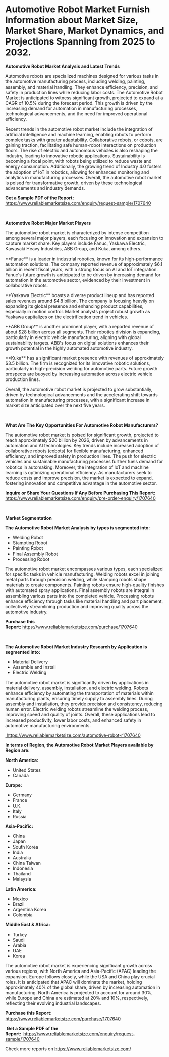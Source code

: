 <p><h1>Automotive Robot Market Furnish Information about Market Size, Market Share, Market Dynamics, and Projections Spanning from 2025 to 2032.</h1></p><p><strong>Automotive Robot Market Analysis and Latest Trends</strong></p>
<p><p>Automotive robots are specialized machines designed for various tasks in the automotive manufacturing process, including welding, painting, assembly, and material handling. They enhance efficiency, precision, and safety in production lines while reducing labor costs. The Automotive Robot Market is anticipated to witness significant growth, projected to expand at a CAGR of 10.5% during the forecast period. This growth is driven by the increasing demand for automation in manufacturing processes, technological advancements, and the need for improved operational efficiency.</p><p>Recent trends in the automotive robot market include the integration of artificial intelligence and machine learning, enabling robots to perform complex tasks with greater adaptability. Collaborative robots, or cobots, are gaining traction, facilitating safe human-robot interactions on production floors. The rise of electric and autonomous vehicles is also reshaping the industry, leading to innovative robotic applications. Sustainability is becoming a focal point, with robots being utilized to reduce waste and energy consumption. Additionally, the growing trend of Industry 4.0 fosters the adoption of IoT in robotics, allowing for enhanced monitoring and analytics in manufacturing processes. Overall, the automotive robot market is poised for transformative growth, driven by these technological advancements and industry demands.</p></p>
<p><strong>Get a Sample PDF of the Report:&nbsp;</strong> <a href="https://www.reliablemarketsize.com/enquiry/request-sample/1707640?utm_campaign=2946&utm_medium=2&utm_source=Github&utm_content=ia&utm_term=25032025&utm_id=automotive-robot">https://www.reliablemarketsize.com/enquiry/request-sample/1707640</a></p>
<p>&nbsp;</p>
<p><strong>Automotive Robot Major Market Players</strong></p>
<p><p>The automotive robot market is characterized by intense competition among several major players, each focusing on innovation and expansion to capture market share. Key players include Fanuc, Yaskawa Electric, Kawasaki Heavy Industries, ABB Group, and Kuka, among others.</p><p>**Fanuc** is a leader in industrial robotics, known for its high-performance automation solutions. The company reported revenue of approximately $6.1 billion in recent fiscal years, with a strong focus on AI and IoT integration. Fanuc's future growth is anticipated to be driven by increasing demand for automation in the automotive sector, evidenced by their investment in collaborative robots.</p><p>**Yaskawa Electric** boasts a diverse product lineup and has reported sales revenues around $4.8 billion. The company is focusing heavily on expanding its global presence and enhancing product capabilities, especially in motion control. Market analysts project robust growth as Yaskawa capitalizes on the electrification trend in vehicles.</p><p>**ABB Group** is another prominent player, with a reported revenue of about $28 billion across all segments. Their robotics division is expanding, particularly in electric vehicle manufacturing, aligning with global sustainability targets. ABB's focus on digital solutions enhances their growth potential in the highly automated automotive industry.</p><p>**Kuka** has a significant market presence with revenues of approximately $3.5 billion. The firm is recognized for its innovative robotic solutions, particularly in high-precision welding for automotive parts. Future growth prospects are buoyed by increasing automation across electric vehicle production lines.</p><p>Overall, the automotive robot market is projected to grow substantially, driven by technological advancements and the accelerating shift towards automation in manufacturing processes, with a significant increase in market size anticipated over the next five years.</p></p>
<p>&nbsp;</p>
<p><strong>What Are The Key Opportunities For Automotive Robot Manufacturers?</strong></p>
<p><p>The automotive robot market is poised for significant growth, projected to reach approximately $20 billion by 2026, driven by advancements in automation and AI technologies. Key trends include increased adoption of collaborative robots (cobots) for flexible manufacturing, enhanced efficiency, and improved safety in production lines. The push for electric vehicles and sustainable manufacturing processes further fuels demand for robotics in automaking. Moreover, the integration of IoT and machine learning is optimizing operational efficiency. As manufacturers seek to reduce costs and improve precision, the market is expected to expand, fostering innovation and competitive advantage in the automotive sector.</p></p>
<p><strong>Inquire or Share Your Questions If Any Before Purchasing This Report:</strong> <a href="https://www.reliablemarketsize.com/enquiry/pre-order-enquiry/1707640?utm_campaign=2946&utm_medium=2&utm_source=Github&utm_content=ia&utm_term=25032025&utm_id=automotive-robot">https://www.reliablemarketsize.com/enquiry/pre-order-enquiry/1707640</a></p>
<p>&nbsp;</p>
<p><strong>Market Segmentation</strong></p>
<p><strong>The Automotive Robot Market Analysis by types is segmented into:</strong></p>
<p><ul><li>Welding Robot</li><li>Stampting Robot</li><li>Painting Robot</li><li>Final Assembly Robot</li><li>Processing Robot</li></ul></p>
<p><p>The automotive robot market encompasses various types, each specialized for specific tasks in vehicle manufacturing. Welding robots excel in joining metal parts through precision welding, while stamping robots shape materials to create components. Painting robots ensure high-quality finishes with automated spray applications. Final assembly robots are integral in assembling various parts into the completed vehicle. Processing robots enhance efficiency through tasks like material handling and part placement, collectively streamlining production and improving quality across the automotive industry.</p></p>
<p><strong>Purchase this Report:&nbsp;</strong><a href="https://www.reliablemarketsize.com/purchase/1707640?utm_campaign=2946&utm_medium=2&utm_source=Github&utm_content=ia&utm_term=25032025&utm_id=automotive-robot">https://www.reliablemarketsize.com/purchase/1707640</a></p>
<p>&nbsp;</p>
<p><strong>The Automotive Robot Market Industry Research by Application is segmented into:</strong></p>
<p><ul><li>Material Delivery</li><li>Assemble and Install</li><li>Electric Welding</li></ul></p>
<p><p>The automotive robot market is significantly driven by applications in material delivery, assembly, installation, and electric welding. Robots enhance efficiency by automating the transportation of materials within manufacturing plants, ensuring timely supply to assembly lines. During assembly and installation, they provide precision and consistency, reducing human error. Electric welding robots streamline the welding process, improving speed and quality of joints. Overall, these applications lead to increased productivity, lower labor costs, and enhanced safety in automotive manufacturing environments.</p></p>
<p><a href="https://www.reliablemarketsize.com/automotive-robot-r1707640?utm_campaign=2946&utm_medium=2&utm_source=Github&utm_content=ia&utm_term=25032025&utm_id=automotive-robot">&nbsp;https://www.reliablemarketsize.com/automotive-robot-r1707640</a></p>
<p><strong>In terms of Region, the Automotive Robot Market Players available by Region are:</strong></p>
<p>
    <p> <strong> North America: </strong>
        <ul>
            <li>United States</li>
            <li>Canada</li>
        </ul>
        </p> 
    <p> <strong> Europe: </strong>
        <ul>
            <li>Germany</li>
            <li>France</li>
            <li>U.K.</li>
            <li>Italy</li>
            <li>Russia</li>
        </ul>
        </p> 
    <p> <strong> Asia-Pacific: </strong>
        <ul>
            <li>China</li>
            <li>Japan</li>
            <li>South Korea</li>
            <li>India</li>
            <li>Australia</li>
            <li>China Taiwan</li>
            <li>Indonesia</li>
            <li>Thailand</li>
            <li>Malaysia</li>
        </ul>
        </p> 
    <p> <strong> Latin America: </strong>
        <ul>
            <li>Mexico</li>
            <li>Brazil</li>
            <li>Argentina Korea</li>
            <li>Colombia</li>
        </ul>
        </p> 
    <p> <strong> Middle East & Africa: </strong>
        <ul>
            <li>Turkey</li>
            <li>Saudi</li>
            <li>Arabia</li>
            <li>UAE</li>
            <li>Korea</li>
        </ul>
    </p>
    </p>
<p><p>The automotive robot market is experiencing significant growth across various regions, with North America and Asia-Pacific (APAC) leading the expansion. Europe follows closely, while the USA and China play crucial roles. It is anticipated that APAC will dominate the market, holding approximately 40% of the global share, driven by increasing automation in manufacturing. North America is projected to account for around 30%, while Europe and China are estimated at 20% and 10%, respectively, reflecting their evolving industrial landscapes.</p></p>
<p><strong>Purchase this Report: </strong><a href="https://www.reliablemarketsize.com/purchase/1707640?utm_campaign=2946&utm_medium=2&utm_source=Github&utm_content=ia&utm_term=25032025&utm_id=automotive-robot">https://www.reliablemarketsize.com/purchase/1707640</a></p>
<p>&nbsp;<strong>Get a Sample PDF of the Report:&nbsp;&nbsp;</strong><a href="https://www.reliablemarketsize.com/enquiry/request-sample/1707640?utm_campaign=2946&utm_medium=2&utm_source=Github&utm_content=ia&utm_term=25032025&utm_id=automotive-robot">https://www.reliablemarketsize.com/enquiry/request-sample/1707640</a></p>
<p><strong></strong></p>
<p>Check more reports on <a href="https://www.reliablemarketsize.com/?utm_campaign=2946&utm_medium=2&utm_source=Github&utm_content=ia&utm_term=25032025&utm_id=automotive-robot">https://www.reliablemarketsize.com/</a></p>